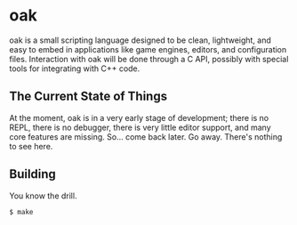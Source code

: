 # oak

oak is a small scripting language designed to be clean, lightweight, and easy to embed in applications like game engines, editors, and configuration files.
Interaction with oak will be done through a C API, possibly with special tools for integrating with C++ code.

## The Current State of Things

At the moment, oak is in a very early stage of development; there is no REPL, there is no debugger, there is very little editor support, and many core
features are missing. So... come back later. Go away. There's nothing to see here.

## Building

You know the drill.

    $ make